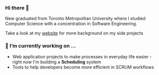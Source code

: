 ### Hi there 👋

New graduated from Toronto Metropolitan University where I studied Computer Science with a concentration in Software Engineering.  

Take a look at my [website](https://p1chiu.github.io/portfolio/) for more background on my side projects

### 🔭 I’m currently working on ...

- Web application projects to make processes in everyday life easier - right now I'm building a **Scheduling** system
- Tools to help developers become more efficient in SCRUM workflows


<!--
**p1chiu/p1chiu** is a ✨ _special_ ✨ repository because its `README.md` (this file) appears on your GitHub profile.

Here are some ideas to get you started:

- 🔭 I’m currently working on ...
- 🌱 I’m currently learning ...
- 👯 I’m looking to collaborate on ...
- 🤔 I’m looking for help with ...
- 💬 Ask me about ...
- 📫 How to reach me: ...
- 😄 Pronouns: ...
- ⚡ Fun fact: ...
-->
